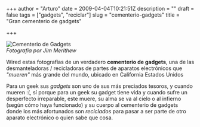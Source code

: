 +++
author = "Arturo"
date = 2009-04-04T10:21:51Z
description = ""
draft = false
tags = ["gadgets", "reciclar"]
slug = "cementerio-gadgets"
title = "Gran cementerio de gadgets"

+++

![Cementerio de Gadgets](/images/import/167-cementerio-gadgets.jpg)<br />
<cite>Fotografía por Jim Merithew</cite>

Wired estas fotografías de un verdadero **cementerio de gadgets**, una de las desmanteladoras / recicladoras de partes de aparatos electrónicos que *"mueren"* más grande del mundo, ubicado en California Estados Unidos

Para un geek sus *gadgets* son uno de sus más preciados tesoros, y cuando mueren :(, sí porque para un geek su gadget tiene vida y cuando sufre un desperfecto irreparable, este muere, su alma se va al cielo o al infierno (según cómo haya funcionado) y su cuerpo al cementerio de gadgets donde los más afortunados son *reciclados* para pasar a ser parte de otro aparato electrónico o quien sabe que cosa.
